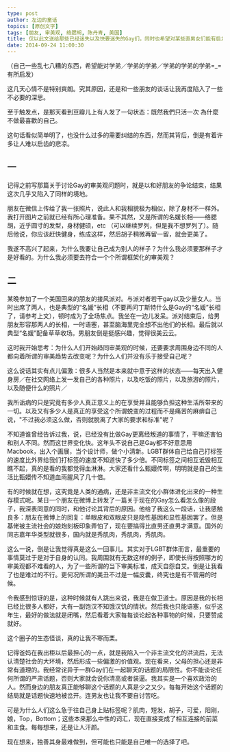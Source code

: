 ```yaml
---
type: post
author: 左边的童话
topics: [原创文字]
tags: [朋友, 审美观, 络腮胡, 陈丹青, 美国]
title: 仅以此文送给那些已经迷失以及快要迷失的Gay们，同时也希望对某些直男女们能有启发
date: 2014-09-24 11:00:30
---
```


（自己一些乱七八糟的东西，希望能对学弟／学弟的学弟／学弟的学弟的学弟=_= 有所启发）

这几天心情不是特别爽朗。究其原因，还是和一些朋友的谈话让我再度陷入了一些不必要的深思。

至于触发点，是那天看到豆瓣儿上有人发了一句状态：既然我們只活一次 為什麼不做最喜歡的自己。

这句话看似简单明了，也没什么过多的需要纠结的东西，然而其背后，倒是有着许多让人难以启齿的悲凉。

## 一

记得之前写那篇关于讨论Gay的审美观问题时，就是以和好朋友的争论结束，结果这次几乎又陷入了同样的境地。

朋友在微信上传给了我一张照片，说此人和我相貌极为相似，除了身材不一样外。我打开图片之前就已经有所心理准备。果不其然，又是所谓的名媛长相——络腮胡，近乎圆寸的发型，身材健硕，etc （可以继续罗列，但是我不想罗列了）。随后他说，你应该赶快健身，练成这样，然后胡子稍微再留一留，就会更美了。

我遂不高兴了起来，为什么我要让自己成为别人的样子？为什么我必须要那样子才是好看的。为什么我必须要去符合一个个所谓框架化的审美观？

## 二

某晚参加了一个美国回来的朋友的接风派对。与派对者若干gay以及少量女人。当时出席了两人，也是典型的“名媛”长相（不要再问丁斯特什么是Gay的“名媛”长相了，请参考上文），顿时成为了全场焦点。我坐在一边儿发呆。派对结束后，给男朋友形容那两人的长相，一时语塞，甚至脑海里完全想不出他们的长相。最后就以典型“名媛”配备草草收场。男朋友倒是挺感兴趣，觉得很美云云。

这时我开始思考：为什么人们开始趋同审美观的时候，还要要求周围身边不同的人都向着所谓的审美趋势去改变呢？为什么人们并没有乐于接受自己呢？

这么说话其实有点儿偏激：很多人当然是本来就中意于这样的状态——每天出入健身房／在社交网络上发一发自己的各种照片，以及吃饭的照片，以及旅游的照片，以及随便什么的照片／

我所诟病的只是究竟有多少人真正意义上的在享受并且能够负担这种生活所带来的一切。以及又有多少人是真正的享受这个所谓蜕变的过程而不是痛苦的麻痹自己说，"不过我必须这么做，否则就脱离了大家的要求和标准"呢？

不知道谁曾经告诉过我，说，已经没有比做Gay更离经叛道的事情了，干嘛还害怕和别人不同。然而这世界变化快。这年头不说自己是Gay都不好意思用Macbook，出入个画展，当个设计师，做个小清新。LGBT群体自己给自己打标签的速度比外界给我们打标签的速度不知道快了多少倍。不同标签之间相互诋毁相互瞧不起，真的是看的我都觉得血淋淋。大家还看什么甄嬛传啊，明明就是自己的生活比甄嬛传不知道血雨腥风了几十倍。

有的时候就在想，这究竟是人类的通病，还是非主流文化小群体进化出来的一种生存模式呢。某日一个朋友在微博上转发了一篇关于现在的Gay怎么看怎么像的段子，我深表同意的同时，和他讨论其背后的原因。他给了我这么一段话，让我感触良多：朋友在微博上的回复：单眼皮和双眼皮只是隐性基因和显性基因罢了。但是基佬被主流社会的娘炮刻板印象弄怕了，现在要搞得比直男还直男才满意。国外的同志嘉年华类型就很多，国内就是秀肌肉，秀肌肉，秀肌肉。

这么一说，倒是让我觉得真是这么一回事儿。其实对于LGBT群体而言，最重要的事情莫过于是对于自身的认同。我周围就有无数这样的例子，即使长得按照哪方的审美观都不难看的人，为了一些所谓的当下审美标准，成天自怨自艾。倒是让我看了也是难过的不行。更何况所谓的美丑不过是一幅皮囊，终究也是有不管用的时候。

令我感到惊讶的是，这种时候就有人跳出来说，我是在做卫道士。原因是我的长相已经比很多人都好，大有一副饱汉不知饿汉饥的情状。然后我也只能语塞，似乎这年生，最好的做法就是闭嘴，然后看着大家每每谈论起各种事物的时候，只要赞成就好。

这个圈子的生态怪谈，真的让我不寒而栗。

记得爸妈在我出柜以后最担心的一点，就是我陷入一个非主流文化的洪流后，无法认清楚社会的大环境，然后形成一些偏激的价值观。现在看来，父母的担心还是非常有道理的。我经常诧异于一群Gay们在一起聊天的话题的局限性。你不能谈论任何所谓的严肃话题，否则大家就会说你清高或者装逼。我其实是一个喜欢政治的人。然而身边的朋友真正能够聊这个话题的人真是少之又少。每每开始这个话题的结局就是话题快速地被岔开。连男友也让我不要自讨苦吃。

可是为什么人们这么急于往自己身上贴标签呢？肌肉，短发，胡子，可爱，阳刚，娘，Top，Bottom；这些本来那么中性的词汇，现在直接变成了相互连接的前菜和主食。每每想来，还是让人汗颜。

现在想来，独善其身最难做到，但可能也只能是自己唯一的选择了吧。